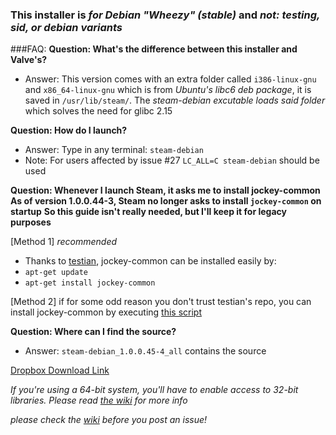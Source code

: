 ### This installer is *for Debian "Wheezy" (stable)* and *not: testing, sid, or debian variants*

###FAQ:
**Question: What's the difference between this installer and Valve's?**

* Answer: This version comes with an extra folder called `i386-linux-gnu` and `x86_64-linux-gnu` which is from *Ubuntu's libc6 deb package*, it is saved in `/usr/lib/steam/`. The *steam-debian excutable loads said folder* which solves the need for glibc 2.15

**Question: How do I launch?**

* Answer: Type in any terminal: `steam-debian`
* Note: For users affected by issue #27 `LC_ALL=C steam-debian` should be used

**Question: Whenever I launch Steam, it asks me to install jockey-common**
**As of version 1.0.0.44-3, Steam no longer asks to install `jockey-common` on startup**
**So this guide isn't really needed, but I'll keep it for legacy purposes**

[Method 1] *recommended*
* Thanks to [testian](https://github.com/testian), jockey-common can be installed easily by:
* `apt-get update`
* `apt-get install jockey-common`

[Method 2]
if for some odd reason you don't trust testian's repo, you can install jockey-common by executing [this script](https://gist.github.com/GhostSquad57/5821487)

**Question: Where can I find the source?**

* Answer: `steam-debian_1.0.0.45-4_all` contains the source

[Dropbox Download Link](https://dl.dropboxusercontent.com/u/82856418/Steam-Installer-For-Wheezy/steam-debian_1.0.0.45-4_all.deb)

*If you're using a 64-bit system, you'll have to enable access to 32-bit libraries. Please read [the wiki](https://github.com/GhostSquad57/Steam-Installer-for-Wheezy/wiki) for more info*

*please check the [wiki](https://github.com/GhostSquad57/Steam-Installer-for-Wheezy/wiki) before you post an issue!*
